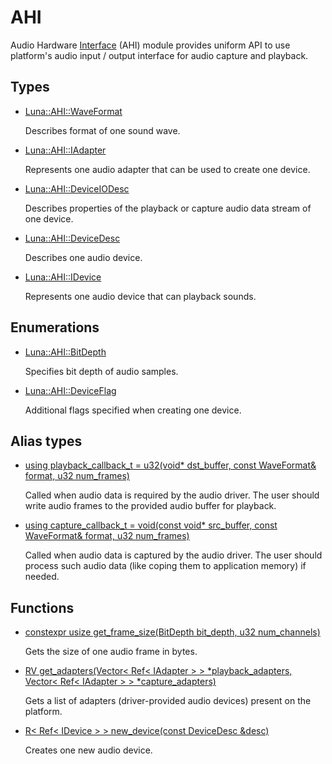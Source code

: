 # AHI
Audio Hardware [Interface](struct_luna_1_1_interface.md) (AHI) module provides uniform API to use platform's audio input / output interface for audio capture and playback. 

## Types
* [Luna::AHI::WaveFormat](struct_luna_1_1_a_h_i_1_1_wave_format.md)

    Describes format of one sound wave. 


* [Luna::AHI::IAdapter](struct_luna_1_1_a_h_i_1_1_i_adapter.md)

    Represents one audio adapter that can be used to create one device. 


* [Luna::AHI::DeviceIODesc](struct_luna_1_1_a_h_i_1_1_device_i_o_desc.md)

    Describes properties of the playback or capture audio data stream of one device. 


* [Luna::AHI::DeviceDesc](struct_luna_1_1_a_h_i_1_1_device_desc.md)

    Describes one audio device. 


* [Luna::AHI::IDevice](struct_luna_1_1_a_h_i_1_1_i_device.md)

    Represents one audio device that can playback sounds. 


## Enumerations
* [Luna::AHI::BitDepth](group___a_h_i_1gaaebfa8d4cf6dc7db2951e0e052b7b753.md)

    Specifies bit depth of audio samples. 

* [Luna::AHI::DeviceFlag](group___a_h_i_1gad433bdae7e4fec2efb966cfe584aa7fb.md)

    Additional flags specified when creating one device. 

## Alias types
* [using playback_callback_t =  u32(void* dst_buffer, const WaveFormat& format, u32 num_frames)](group___a_h_i_1ga3665f39ee93f794913a4ac328c3dd090.md)

    Called when audio data is required by the audio driver. The user should write audio frames to the provided audio buffer for playback. 

* [using capture_callback_t =  void(const void* src_buffer, const WaveFormat& format, u32 num_frames)](group___a_h_i_1gaadb71c72a4b7ed96ddc1ce91700a7aaf.md)

    Called when audio data is captured by the audio driver. The user should process such audio data (like coping them to application memory) if needed. 

## Functions
* [constexpr usize get_frame_size(BitDepth bit_depth, u32 num_channels)](group___a_h_i_1gafaa5675adf0b85910e5778e06c7009d7.md)

    Gets the size of one audio frame in bytes. 

* [RV get_adapters(Vector< Ref< IAdapter > > *playback_adapters, Vector< Ref< IAdapter > > *capture_adapters)](group___a_h_i_1gac636920eddec5a4dde1d6451c6584fe8.md)

    Gets a list of adapters (driver-provided audio devices) present on the platform. 

* [R< Ref< IDevice > > new_device(const DeviceDesc &desc)](group___a_h_i_1ga95b14c835f08e1d1d28fd77c697898f5.md)

    Creates one new audio device. 

